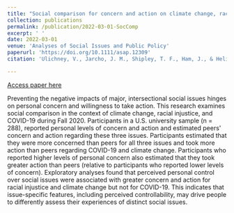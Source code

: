 ```yaml
---
title: "Social comparison for concern and action on climate change, racial injustice, and COVID-19."
collection: publications
permalink: /publication/2022-03-01-SocComp
excerpt: ' '
date: 2022-03-01
venue: 'Analyses of Social Issues and Public Policy'
paperurl: 'https://doi.org/10.1111/asap.12309'
citation: 'Ulichney, V., Jarcho, J. M., Shipley, T. F., Ham, J., & Helion, C. (2022).&quot; Social comparison for concern and action on climate change, racial injustice, and COVID-19.&quot; <i>Analyses of Social Issues and Public Policy</i>, 22(2), 469-489.'

---
```


[Access paper here](https://doi.org/10.1111/asap.12309)

Preventing the negative impacts of major, intersectional social issues hinges on personal concern and willingness to take action. This research examines social comparison in the context of climate change, racial injustice, and COVID-19 during Fall 2020. Participants in a U.S. university sample (n = 288), reported personal levels of concern and action and estimated peers' concern and action regarding these three issues. Participants estimated that they were more concerned than peers for all three issues and took more action than peers regarding COVID-19 and climate change. Participants who reported higher levels of personal concern also estimated that they took greater action than peers (relative to participants who reported lower levels of concern). Exploratory analyses found that perceived personal control over social issues were associated with greater concern and action for racial injustice and climate change but not for COVID-19. This indicates that issue-specific features, including perceived controllability, may drive people to differently assess their experiences of distinct social issues.
